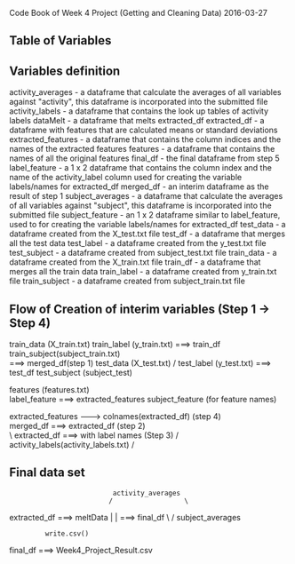 Code Book of Week 4 Project (Getting and Cleaning Data)
2016-03-27


Table of Variables
------------------

Variables             definition
-----------------------------------------------------------------
activity_averages   - a dataframe that calculate the averages of 
                      all variables against "activity", this dataframe 
                      is incorporated into the submitted file
activity_labels     - a dataframe that contains the look up tables of 
                      activity labels 
dataMelt            - a dataframe that melts extracted_df
extracted_df        - a dataframe with features that are calculated 
                      means or standard deviations
extracted_features  - a dataframe that contains the column indices 
                      and the names of the extracted features
features            - a dataframe that contains the names of all the 
                      original features
final_df            - the final dataframe from step 5
label_feature       - a 1 x 2 dataframe that contains the column index 
                      and the name of the activity_label column
                      used for creating the variable labels/names for 
                      extracted_df
merged_df           - an interim dataframe as the result of step 1
subject_averages    - a dataframe that calculate the averages of all 
                      variables against "subject", this dataframe is 
                      incorporated into the submitted file
subject_feature     - an 1 x 2 dataframe similar to label_feature, 
                      used to for creating the variable labels/names 
                      for extracted_df
test_data           - a dataframe created from the X_test.txt file
test_df             - a dataframe that merges all the test data
test_label          - a dataframe created from the y_test.txt file
test_subject        - a dataframe created from subject_test.txt file
train_data          - a dataframe created from the X_train.txt file
train_df            - a dataframe that merges all the train data
train_label         - a dataframe created from y_train.txt file
train_subject       - a dataframe created from subject_train.txt file


Flow of Creation of interim variables (Step 1 -> Step 4)
--------------------------------------------------------------------
train_data (X_train.txt)
train_label (y_train.txt)   ===> train_df
train_subject(subject_train.txt)         \
                                          ===> merged_df(step 1)
test_data (X_test.txt)                   /
test_label (y_test.txt)     ===> test_df
test_subject (subject_test)


features (features.txt)              
label_feature                ===> extracted_features 
subject_feature                   (for feature names)


extracted_features --->    colnames(extracted_df) (step 4)
               \
merged_df        ===>  extracted_df (step 2)      
                                          \      extracted_df 
                                           ===> with label names 
                                                    (Step 3)
                                         /
activity_labels(activity_labels.txt)    /   


Final data set
---------------------------------------------------------------
                              activity_averages
                             /                  \
extracted_df  ===> meltData |                    | ===> final_df 
                             \                  / 
                              subject_averages

             write.csv()
final_df         ===>         Week4_Project_Result.csv
